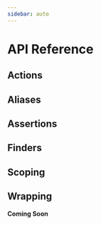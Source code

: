 ```yaml
---
sidebar: auto
---
```


# API Reference

## Actions

## Aliases

## Assertions

## Finders

## Scoping

## Wrapping

__Coming Soon__
